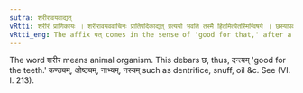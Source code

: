 ```yaml
---
sutra: शरीरावयवाद्यत्
vRtti: शरीरं प्राणिकायः । शरीरावयववाचिनः प्रातिपदिकाद्यत् प्रत्ययो भवति तस्मै हितमित्येतस्मिन्विषये । छस्यापवादः ॥
vRtti_eng: The affix यत् comes in the sense of 'good for that,' after a word denoting a part of the body.
---
```

The word शरीर means animal organism. This debars छ, thus, दन्त्यम् 'good for the teeth.' कण्ठ्यम्, ओष्ठ्यम्, नाभ्यम्, नस्यम् such as dentrifice, snuff, oil &c. See (VI. I. 213).  
